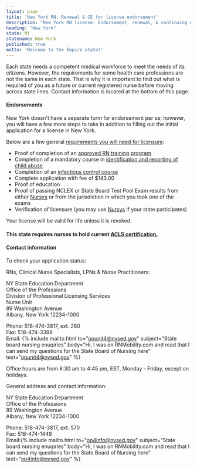 ```yaml
---
layout: page
title: 'New York RN: Renewal & CE for license endorsement'
description: "New York RN license: Endorsement, renewal, & continuing ed. Stay updated & maintain nursing license."
heading: "New York"
state: NY
statename: New York
published: true
motto: 'Welcome to the Empire state!'
---
```


Each state needs a competent medical workforce to meet the needs of its citizens. However, the requirements for some health care professions are not the same in each state. That is why it is important to find out what is required of you as a future or current registered nurse before moving across state lines. Contact information is located at the bottom of this page.

#### Endorsements

New York doesn't have a separate form for endorsement per se; however, you will have a few more steps to take in addition to filling out the initial application for a license in New York.

Below are a few general [requirements you will need for licensure](https://www.op.nysed.gov/professions-index/nursing):

- Proof of completion of an [approved RN training program](https://www.op.nysed.gov/professions-index/nursing)
- Completion of a mandatory course in [identification and reporting of child abuse](https://www.op.nysed.gov/about/training-continuing-education/child-abuse-identification-reporting)
- Completion of an [infectious control course](https://www.op.nysed.gov/about/training-continuing-education/infection-control)
- Complete application with fee of $143.00
- Proof of education
- Proof of passing NCLEX or State Board Test Pool Exam results from either [Nursys](https://www.nursys.com/) or from the jurisdiction in which you took one of the exams
- Verification of licensure (you may use [Nursys](https://www.nursys.com/) if your state participates)

Your license will be valid for life unless it is revoked.

#### This state requires nurses to hold current [ACLS certification.](https://www.acls.net/new-york-acls-pals-bls)

#### Contact information

To check your application status:

RNs, Clinical Nurse Specialists, LPNs & Nurse Practitioners:

NY State Education Department  
Office of the Professions  
Division of Professional Licensing Services  
Nurse Unit  
89 Washington Avenue  
Albany, New York 12234-1000

Phone: 518-474-3817, ext. 280  
Fax: 518-474-3398  
Email: {% include mailto.html 
      to="opunit4@nysed.gov"
      subject="State board nursing enuqiries"
      body="Hi, I was on RNMobility.com and read that I can send my questions for the State Board of Nursing here"
      text="opunit4@nysed.gov"
    %}

Office hours are from 8:30 am to 4:45 pm, EST, Monday - Friday, except on holidays.

General address and contact information:

NY State Education Department  
Office of the Professions  
89 Washington Avenue  
Albany, New York 12234-1000

Phone: 518-474-3817, ext. 570  
Fax: 518-474-1449  
Email:{% include mailto.html 
      to="op4info@nysed.gov"
      subject="State board nursing enuqiries"
      body="Hi, I was on RNMobility.com and read that I can send my questions for the State Board of Nursing here"
      text="op4info@nysed.gov"
    %}
